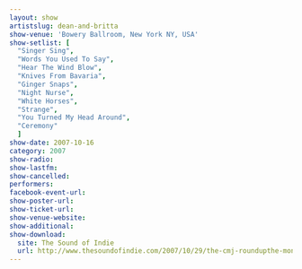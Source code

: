 ```yaml
---
layout: show
artistslug: dean-and-britta
show-venue: 'Bowery Ballroom, New York NY, USA'
show-setlist: [
  "Singer Sing",
  "Words You Used To Say",
  "Hear The Wind Blow",
  "Knives From Bavaria",
  "Ginger Snaps",
  "Night Nurse",
  "White Horses",
  "Strange",
  "You Turned My Head Around",
  "Ceremony"
  ]
show-date: 2007-10-16
category: 2007
show-radio: 
show-lastfm: 
show-cancelled: 
performers: 
facebook-event-url: 
show-poster-url: 
show-ticket-url: 
show-venue-website: 
show-additional: 
show-download: 
  site: The Sound of Indie
  url: http://www.thesoundofindie.com/2007/10/29/the-cmj-roundupthe-monday-set-dean-britta-new-york-city-ny-101607/
---
```


